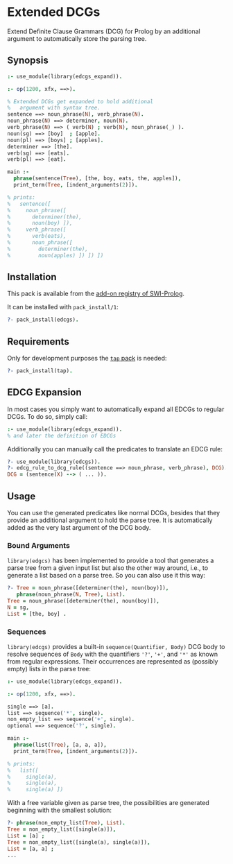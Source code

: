 # Extended DCGs

Extend Definite Clause Grammars (DCG) for Prolog by an additional argument to automatically store the parsing tree.

## Synopsis

```prolog
:- use_module(library(edcgs_expand)).

:- op(1200, xfx, ==>).

% Extended DCGs get expanded to hold additional
%   argument with syntax tree.
sentence ==> noun_phrase(N), verb_phrase(N).
noun_phrase(N) ==> determiner, noun(N).
verb_phrase(N) ==> ( verb(N) ; verb(N), noun_phrase(_) ).
noun(sg) ==> [boy]  ; [apple].
noun(pl) ==> [boys] ; [apples].
determiner ==> [the].
verb(sg) ==> [eats].
verb(pl) ==> [eat].

main :-
  phrase(sentence(Tree), [the, boy, eats, the, apples]),
  print_term(Tree, [indent_arguments(2)]).

% prints:
%   sentence([
%     noun_phrase([ 
%       determiner(the),
%       noun(boy) ]),
%     verb_phrase([
%       verb(eats),
%       noun_phrase([
%         determiner(the),
%         noun(apples) ]) ]) ])
```

## Installation

This pack is available from the [add-on registry of SWI-Prolog](http://www.swi-prolog.org/pack/list).

It can be installed with `pack_install/1`:

```prolog
?- pack_install(edcgs).
```

## Requirements

Only for development purposes the [`tap` pack](http://www.swi-prolog.org/pack/list?p=tap) is needed:

```prolog
?- pack_install(tap).
```

## EDCG Expansion

In most cases you simply want to automatically expand all EDCGs to regular DCGs. To do so, simply call:

```prolog
:- use_module(library(edcgs_expand)).
% and later the definition of EDCGs
```

Additionally you can manually call the predicates to translate an EDCG rule:

```prolog
?- use_module(library(edcgs)).
?- edcg_rule_to_dcg_rule((sentence ==> noun_phrase, verb_phrase), DCG).
DCG = (sentence(X) --> ( ... )).
```

## Usage

You can use the generated predicates like normal DCGs, besides that they provide an additional argument to hold the parse tree. It is automatically added as the very last argument of the DCG body.

### Bound Arguments

`library(edgcs)` has been implemented to provide a tool that generates a parse tree from a given input list but also the other way around, i.e., to generate a list based on a parse tree. So you can also use it this way:

```prolog
?- Tree = noun_phrase([determiner(the), noun(boy)]),
   phrase(noun_phrase(N, Tree), List).
Tree = noun_phrase([determiner(the), noun(boy)]),
N = sg,
List = [the, boy] .
```

### Sequences

`library(edcgs)` provides a built-in `sequence(Quantifier, Body)` DCG body to resolve sequences of `Body` with the quantifiers `'?'`, `'+'`, and `'*'` as known from regular expressions. Their occurrences are represented as (possibly empty) lists in the parse tree:

```prolog
:- use_module(library(edcgs_expand)).

:- op(1200, xfx, ==>).

single ==> [a].
list ==> sequence('*', single).
non_empty_list ==> sequence('+', single).
optional ==> sequence('?', single).

main :-
  phrase(list(Tree), [a, a, a]),
  print_term(Tree, [indent_arguments(2)]).

% prints:
%   list([
%     single(a),
%     single(a),
%     single(a) ])
```

With a free variable given as parse tree, the possibilities are generated beginning with the smallest solution:

```prolog
?- phrase(non_empty_list(Tree), List).
Tree = non_empty_list([single(a)]),
List = [a] ;
Tree = non_empty_list([single(a), single(a)]),
List = [a, a] ;
...
```
